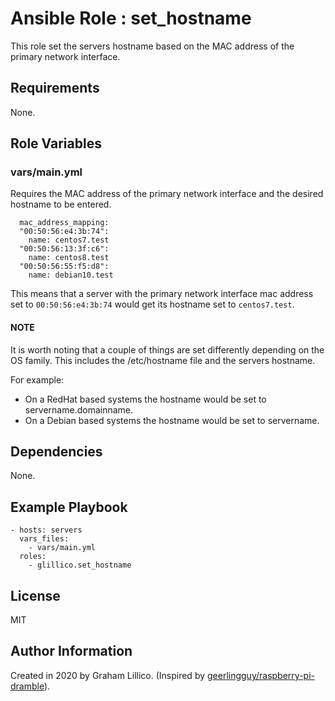 # Ansible Role : set_hostname

This role set the servers hostname based on the MAC address of the primary network interface.

## Requirements

None.

## Role Variables

### vars/main.yml

Requires the MAC address of the primary network interface and the desired hostname to be entered.

```
  mac_address_mapping:
  "00:50:56:e4:3b:74":
    name: centos7.test
  "00:50:56:13:3f:c6":
    name: centos8.test
  "00:50:56:55:f5:d8":
    name: debian10.test
```

This means that a server with the primary network interface mac address set to `00:50:56:e4:3b:74` would get its hostname set to `centos7.test`.

#### NOTE

It is worth noting that a couple of things are set differently depending on the
OS family.  This includes the /etc/hostname file and the servers hostname.

For example:
- On a RedHat based systems the hostname would be set to servername.domainname.
- On a Debian based systems the hostname would be set to servername.

## Dependencies

None.

## Example Playbook

    - hosts: servers
      vars_files:
        - vars/main.yml
      roles:
        - glillico.set_hostname

## License

MIT

## Author Information

Created in 2020 by Graham Lillico. (Inspired by [geerlingguy/raspberry-pi-dramble](https://github.com/geerlingguy/raspberry-pi-dramble)).

